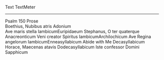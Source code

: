 Text                            TextMeter               
-----------------------------   ----------------------  
Psalm 150                        Prose                   
Boethius, Nubibus atris          Adonium                 
Ave maris stella                 IambicumEuripidaeum
Stephanus, O ter quaterque       Anacreonticum
Veni creator Spiritus            IambicumArchilochicum
Ave Regina angelorum             IambicumEnneasyllabicum
Abide with Me                    Decasyllabicum
Horace, Maecenas atavis          Dodecasyllabicum 
Iste confessor Domini            Sapphicum
